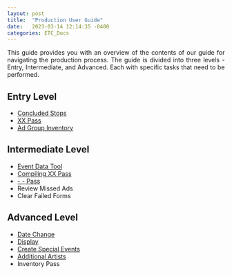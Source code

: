 ```yaml
---
layout: post
title:  "Production User Guide"
date:   2023-03-14 12:14:35 -0400
categories: ETC_Docs
---
```


<p style="text-align: justify;">This guide provides you with an overview of the contents of our guide for navigating the production process. The guide is divided into three levels - Entry, Intermediate, and Advanced. Each with specific tasks that need to be performed.</p>


## Entry Level
*   [Concluded Stops]([https://docs.google.com/document/u/0/d/1sMYaKqrV2OIC4HXf7qUICb3fNY7bLRsU6IneSEFdhxU/edit](https://docs.google.com/document/d/e/2PACX-1vTTuP479QV6m8T4ofkrzvYik_hG5rF-ZJvJxhNriWk41bZVuy6mVzzMd1F5VYfOyCVNWljtoqGGRHQ_/pub))
*   [XX Pass](https://docs.google.com/document/d/e/2PACX-1vSHd4rwQF1h1cWQrnzFAlB2u-SNl3uo5eFpYfEt4tBdueSPwTsafZ5uPQ3C4M8oPAR3i6NB7MR6Hw7z/pub)
*   [Ad Group Inventory](https://docs.google.com/document/d/e/2PACX-1vRMHbwSf410w4r-ohL9ZSqGW7tEyOrWAQNO0gcBgXYGOR0WiFydYFpWWFzK8Y_gUIXlr5W6tf_XUm05/pub)



## Intermediate Level
*    [Event Data Tool]([https://docs.google.com/document/u/0/d/1JOCiQvNO5WawCXlQYNzFWhnNdBCRmBm_1FTFSH979YM/edit](https://docs.google.com/document/d/e/2PACX-1vT_QgQxb3LE_vF7gh83uVAE-xeLuYcphPYecIclIwRnBlyvS4VFl8W10-iGMfWANTc7NtI5r3mDigbu/pub))
*    [Compiling XX Pass]([https://docs.google.com/document/d/1dC-HlayoBQ8yD3qZAtUVMsjcggAosUXQM8h_tNTeQ5g/edit?usp=sharing](https://docs.google.com/document/d/e/2PACX-1vRy6YdBKVHlTdBViBMusTKDelUZrhmy69Djn_SoqDU_-GxkzcpWppdbRnew6U-rytKT3NG5u2YgRWcD/pub))
*    [- - Pass](https://docs.google.com/document/d/e/2PACX-1vSZ-Eu548EVddxlP-pSxlcCSiyrBaM_4T9qTdaL-_jMpNr9F0LrGGY2Mj2NHPURibCzlPZyHMFvNwg9/pub)
*    Review Missed Ads
*    Clear Failed Forms


## Advanced Level
*    [Date Change]([https://docs.google.com/document/d/1WYlrkcSFOCAzsSQc36I_qJx9wlbpiwX4GH2tA0Z7L5Q/edit?usp=sharin](https://docs.google.com/document/d/e/2PACX-1vR9QRaWpo2_lvbFiacXckw-LubdcFeT16s7HP4TTSP_WCJiuHEeiuM6pF0NkEY06IjQQWC0gGbV3cgu/pub)g)
*    [Display](https://docs.google.com/document/d/e/2PACX-1vSGId6-E6IbeMmYcF3GKlwcir9pTFLy2D4PrKCI--rUCprn2qqQc3SUZX_kr4kCKCZG8okm3cBwaEEY/pub)
*    [Create Special Events](https://docs.google.com/document/d/e/2PACX-1vSXvnoq6L_lkRsg3RMgTSjyKhxBTZRciovSjT0IMxysc5cbYKzuGYv87LgZj51BDa9OKAkUTNAX48sc/pub)
*    [Additional Artists](https://docs.google.com/document/d/e/2PACX-1vRsXg6sMQNxgVyoCh4kvbq73QnuUjOQMqvaSGcK1M71eqRX3ATIolaiXXfRwiTmQlCbe7j-NJXK2Jll/pub)
*    Inventory Pass
